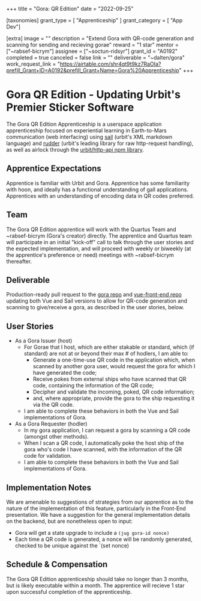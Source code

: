 +++
title = "Gora: QR Edition" 
date = "2022-09-25"

[taxonomies]
grant_type = [ "Apprenticeship" ]
grant_category = [ "App Dev"]

[extra]
image = ""
description = "Extend Gora with QR-code generation and scanning for sending and recieving gorae"
reward = "1 star"
mentor = ["~rabsef-bicrym"]
assignee = ["~soctun-ridsyr"]
grant_id = "A0192"
completed = true
canceled = false
link = ""
deliverable = "~dalten/gora"
work_request_link = "https://airtable.com/shr4qt9t9kz7RaOIa?prefill_Grant+ID=A0192&prefill_Grant+Name=Gora%20Apprenticeship"
+++

# Gora QR Edition - Updating Urbit's Premier Sticker Software

The Gora QR Edition Apprenticeship is a userspace application apprenticeship focused on experiential learning in Earth-to-Mars communication (web interfacing) using [sail](https://developers.urbit.org/guides/additional/sail) (urbit's XML markdown language) and [rudder](https://github.com/Fang-/suite/blob/master/lib/rudder.hoon) (urbit's leading library for raw http-request handling), as well as airlock through the [urbit/http-api npm library](https://www.npmjs.com/package/@urbit/http-api).

## Apprentice Expectations
Apprentice is familiar with Urbit and Gora. Apprentice has some familiarity with hoon, and ideally has a functional understanding of gall applications. Apprentices with an understanding of encoding data in QR codes preferred. 

## Team

The Gora QR Edition apprentice will work with the Quartus Team and ~rabsef-bicrym (Gora's creator) directly. The apprentice and Quartus team will participate in an initial "kick-off" call to talk through the user stories and the expected implementation, and will proceed with weekly or biweekly (at the apprentice's preference or need) meetings with ~rabsef-bicrym thereafter.

## Deliverable

Production-ready pull request to the [gora repo](https://github.com/dalten-collective/gora) and [vue-front-end repo](https://github.com/dalten-collective/gora-frontend) updating both Vue and Sail versions to allow for QR-code generation and scanning to give/receive a gora, as described in the user stories, below.

## User Stories

* As a Gora Issuer (host)
    * For Gorae that I host, which are either stakable or standard, which (if standard) are not at or beyond their max # of hodlers, I am able to:
        * Generate a one-time-use QR code in the application which, when scanned by another gora user, would request the gora for which I have generated the code;
        * Receive pokes from external ships who have scanned that QR code, containing the information of the QR code;
        * Decipher and validate the incoming, poked, QR code information;
        * and, where appropriate, provide the gora to the ship requesting it via the QR code.
    * I am able to complete these behaviors in both the Vue and Sail implementations of Gora.
* As a Gora Requester (hodler)
    * In my gora application, I can request a gora by scanning a QR code (amongst other methods).
    * When I scan a QR code, I automatically poke the host ship of the gora who's code I have scanned, with the information of the QR code for validation.
    * I am able to complete these behaviors in both the Vue and Sail implementations of Gora.

## Implementation Notes

We are amenable to suggestions of strategies from our apprentice as to the nature of the implementation of this feature, particularly in the Front-End presentation. We have a suggestion for the general implementation details on the backend, but are nonetheless open to input:

- Gora will get a state upgrade to include a `(jug gora-id nonce)`
- Each time a QR code is generated, a nonce will be randomly generated, checked to be unique against the `(set nonce)

## Schedule & Compensation

The Gora QR Edition apprenticeship should take no longer than 3 months, but is likely executable within a month. The apprentice will recieve 1 star upon successful completion of the apprenticeship.
